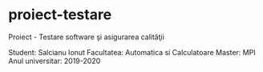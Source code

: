 # proiect-testare
Proiect - Testare software şi asigurarea calităţii

Student: Salcianu Ionut
Facultatea: Automatica si Calculatoare
Master: MPI
Anul universitar: 2019-2020
